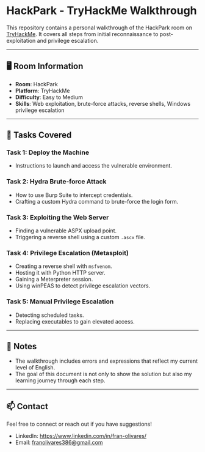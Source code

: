 # HackPark - TryHackMe Walkthrough

This repository contains a personal walkthrough of the HackPark room on [TryHackMe](https://tryhackme.com/room/hackpark). It covers all steps from initial reconnaissance to post-exploitation and privilege escalation.

---

## 🖥️ Room Information

- **Room**: HackPark  
- **Platform**: TryHackMe  
- **Difficulty**: Easy to Medium  
- **Skills**: Web exploitation, brute-force attacks, reverse shells, Windows privilege escalation

---

## 🧩 Tasks Covered

### Task 1: Deploy the Machine
- Instructions to launch and access the vulnerable environment.

### Task 2: Hydra Brute-force Attack
- How to use Burp Suite to intercept credentials.
- Crafting a custom Hydra command to brute-force the login form.

### Task 3: Exploiting the Web Server
- Finding a vulnerable ASPX upload point.
- Triggering a reverse shell using a custom `.ascx` file.

### Task 4: Privilege Escalation (Metasploit)
- Creating a reverse shell with `msfvenom`.
- Hosting it with Python HTTP server.
- Gaining a Meterpreter session.
- Using winPEAS to detect privilege escalation vectors.

### Task 5: Manual Privilege Escalation
- Detecting scheduled tasks.
- Replacing executables to gain elevated access.

---

## 🧠 Notes

- The walkthrough includes errors and expressions that reflect my current level of English.
- The goal of this document is not only to show the solution but also my learning journey through each step.

---

## 📫 Contact

Feel free to connect or reach out if you have suggestions!

- LinkedIn: https://www.linkedin.com/in/fran-olivares/
- Email: franolivares386@gmail.com
